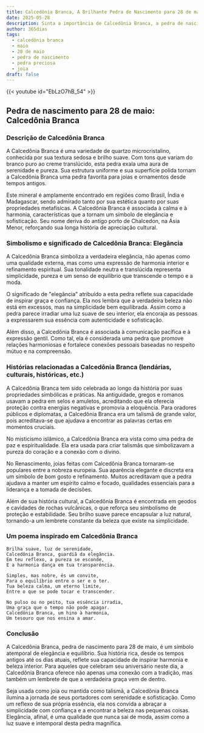 ```yaml
---
title: Calcedônia Branca, A Brilhante Pedra de Nascimento para 28 de maio
date: 2025-05-28
description: Sinta a importância de Calcedônia Branca, a pedra de nascimento de 28 de maio que simboliza Elegância. Deixe que sua beleza e significado iluminem seu dia.
author: 365dias
tags:
  - calcedônia branca
  - maio
  - 28 de maio
  - pedra de nascimento
  - pedra preciosa
  - joia
draft: false
---
```


{{< youtube id="EbLzO7hB_54" >}}

## Pedra de nascimento para 28 de maio: Calcedônia Branca

### Descrição de Calcedônia Branca

A Calcedônia Branca é uma variedade de quartzo microcristalino, conhecida por sua textura sedosa e brilho suave. Com tons que variam do branco puro ao creme translúcido, esta pedra exala uma aura de serenidade e pureza. Sua estrutura uniforme e sua superfície polida tornam a Calcedônia Branca uma pedra favorita para joias e ornamentos desde tempos antigos.

Este mineral é amplamente encontrado em regiões como Brasil, Índia e Madagascar, sendo admirado tanto por sua estética quanto por suas propriedades metafísicas. A Calcedônia Branca é associada à calma e à harmonia, características que a tornam um símbolo de elegância e sofisticação. Seu nome deriva do antigo porto de Chalcedon, na Ásia Menor, reforçando sua longa história de apreciação cultural.

### Simbolismo e significado de Calcedônia Branca: Elegância

A Calcedônia Branca simboliza a verdadeira elegância, não apenas como uma qualidade externa, mas como uma expressão de harmonia interior e refinamento espiritual. Sua tonalidade neutra e translúcida representa simplicidade, pureza e um senso de equilíbrio que transcende o tempo e a moda.

O significado de "elegância" atribuído a esta pedra reflete sua capacidade de inspirar graça e confiança. Ela nos lembra que a verdadeira beleza não está em excessos, mas na simplicidade bem equilibrada. Assim como a pedra parece irradiar uma luz suave de seu interior, ela encoraja as pessoas a expressarem sua essência com autenticidade e sofisticação.

Além disso, a Calcedônia Branca é associada à comunicação pacífica e à expressão gentil. Como tal, ela é considerada uma pedra que promove relações harmoniosas e fortalece conexões pessoais baseadas no respeito mútuo e na compreensão.

### Histórias relacionadas a Calcedônia Branca (lendárias, culturais, históricas, etc.)

A Calcedônia Branca tem sido celebrada ao longo da história por suas propriedades simbólicas e práticas. Na antiguidade, gregos e romanos usavam a pedra em selos e amuletos, acreditando que ela oferecia proteção contra energias negativas e promovia a eloquência. Para oradores públicos e diplomatas, a Calcedônia Branca era um talismã de grande valor, pois acreditava-se que ajudava a encontrar as palavras certas em momentos cruciais.

No misticismo islâmico, a Calcedônia Branca era vista como uma pedra de paz e espiritualidade. Ela era usada para criar talismãs que simbolizavam a pureza do coração e a conexão com o divino.

No Renascimento, joias feitas com Calcedônia Branca tornaram-se populares entre a nobreza europeia. Sua aparência elegante e discreta era um símbolo de bom gosto e refinamento. Muitos acreditavam que a pedra ajudava a manter um espírito calmo e focado, qualidades essenciais para a liderança e a tomada de decisões.

Além de sua história cultural, a Calcedônia Branca é encontrada em geodos e cavidades de rochas vulcânicas, o que reforça seu simbolismo de proteção e estabilidade. Seu brilho suave parece encapsular a luz natural, tornando-a um lembrete constante da beleza que existe na simplicidade.

### Um poema inspirado em Calcedônia Branca

```
Brilha suave, luz de serenidade,  
Calcedônia Branca, guardiã da elegância.  
Em teu reflexo, a pureza se esconde,  
E a harmonia dança em tua transparência.  

Simples, mas nobre, és um convite,  
Para o equilíbrio entre o ser e o ter.  
Tua beleza calma, um eterno limite,  
Entre o que se pode tocar e transcender.  

No pulso ou no peito, tua essência irradia,  
Uma graça que o tempo não pode apagar.  
Calcedônia Branca, um hino à harmonia,  
Um tesouro que nos ensina a amar.  
```

### Conclusão

A Calcedônia Branca, pedra de nascimento para 28 de maio, é um símbolo atemporal de elegância e equilíbrio. Sua história rica, desde os tempos antigos até os dias atuais, reflete sua capacidade de inspirar harmonia e beleza interior. Para aqueles que celebram seu aniversário neste dia, a Calcedônia Branca oferece não apenas uma conexão com a tradição, mas também um lembrete de que a verdadeira graça vem de dentro.

Seja usada como joia ou mantida como talismã, a Calcedônia Branca ilumina a jornada de seus portadores com serenidade e sofisticação. Como um reflexo de sua própria essência, ela nos convida a abraçar a simplicidade com confiança e a encontrar a beleza nas pequenas coisas. Elegância, afinal, é uma qualidade que nunca sai de moda, assim como a luz suave e intemporal desta pedra magnífica.